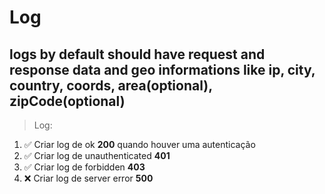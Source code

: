 # Log

## logs by default should have request and response data and geo informations like ip, city, country, coords, area(optional), zipCode(optional)

> Log:

1. ✅ Criar log de ok **200** quando houver uma autenticação
2. ✅ Criar log de unauthenticated **401**
3. ✅ Criar log de forbidden **403**
4. ❌ Criar log de server error **500**
